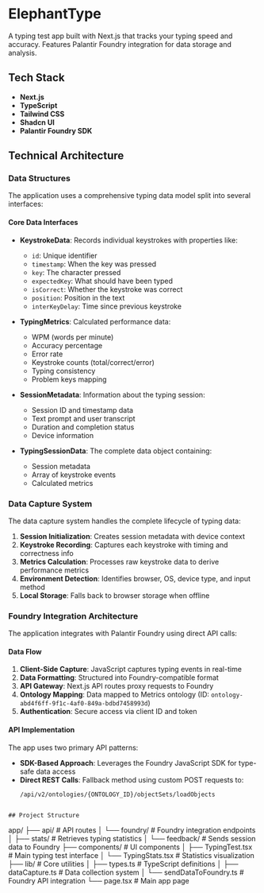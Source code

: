 # ElephantType

A typing test app built with Next.js that tracks your typing speed and accuracy. Features Palantir Foundry integration for data storage and analysis.

## Tech Stack

- **Next.js**
- **TypeScript**
- **Tailwind CSS**
- **Shadcn UI**
- **Palantir Foundry SDK**

## Technical Architecture

### Data Structures

The application uses a comprehensive typing data model split into several interfaces:

#### Core Data Interfaces

- **KeystrokeData**: Records individual keystrokes with properties like:
  - `id`: Unique identifier
  - `timestamp`: When the key was pressed
  - `key`: The character pressed
  - `expectedKey`: What should have been typed
  - `isCorrect`: Whether the keystroke was correct
  - `position`: Position in the text
  - `interKeyDelay`: Time since previous keystroke

- **TypingMetrics**: Calculated performance data:
  - WPM (words per minute)
  - Accuracy percentage
  - Error rate
  - Keystroke counts (total/correct/error)
  - Typing consistency
  - Problem keys mapping

- **SessionMetadata**: Information about the typing session:
  - Session ID and timestamp data
  - Text prompt and user transcript
  - Duration and completion status
  - Device information

- **TypingSessionData**: The complete data object containing:
  - Session metadata
  - Array of keystroke events
  - Calculated metrics

### Data Capture System

The data capture system handles the complete lifecycle of typing data:

1. **Session Initialization**: Creates session metadata with device context
2. **Keystroke Recording**: Captures each keystroke with timing and correctness info
3. **Metrics Calculation**: Processes raw keystroke data to derive performance metrics
4. **Environment Detection**: Identifies browser, OS, device type, and input method
5. **Local Storage**: Falls back to browser storage when offline

### Foundry Integration Architecture

The application integrates with Palantir Foundry using direct API calls:

#### Data Flow

1. **Client-Side Capture**: JavaScript captures typing events in real-time
2. **Data Formatting**: Structured into Foundry-compatible format
3. **API Gateway**: Next.js API routes proxy requests to Foundry
4. **Ontology Mapping**: Data mapped to Metrics ontology (ID: `ontology-abd4f6ff-9f1c-4af0-849a-bdbd7458993d`)
5. **Authentication**: Secure access via client ID and token

#### API Implementation

The app uses two primary API patterns:

- **SDK-Based Approach**: Leverages the Foundry JavaScript SDK for type-safe data access
- **Direct REST Calls**: Fallback method using custom POST requests to:
  ```
  /api/v2/ontologies/{ONTOLOGY_ID}/objectSets/loadObjects
```

## Project Structure

```
app/
├── api/                  # API routes
│   └── foundry/          # Foundry integration endpoints
│       ├── stats/        # Retrieves typing statistics
│       └── feedback/     # Sends session data to Foundry
├── components/           # UI components
│   ├── TypingTest.tsx    # Main typing test interface
│   └── TypingStats.tsx   # Statistics visualization
├── lib/                  # Core utilities
│   ├── types.ts          # TypeScript definitions
│   ├── dataCapture.ts    # Data collection system
│   └── sendDataToFoundry.ts  # Foundry API integration
└── page.tsx              # Main app page
```
